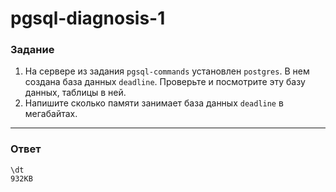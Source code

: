# pgsql-diagnosis-1

### Задание

1. На сервере из задания `pgsql-commands` установлен `postgres`. В нем создана
   база данных `deadline`. Проверьте и посмотрите эту базу данных, таблицы в ней.
2. Напишите сколько памяти занимает база данных `deadline` в мегабайтах.

---

### Ответ
```
\dt
932KB
```